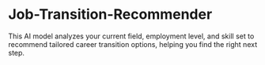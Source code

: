 # Job-Transition-Recommender
This AI model analyzes your current field, employment level, and skill set to recommend tailored career transition options, helping you find the right next step.
